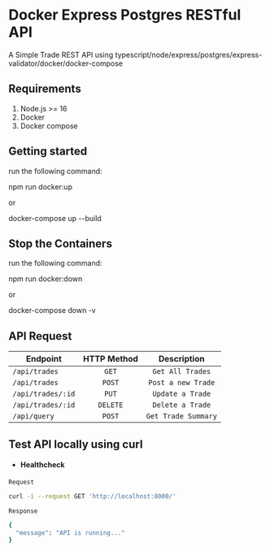 # Docker Express Postgres RESTful API

A Simple Trade REST API using typescript/node/express/postgres/express-validator/docker/docker-compose

## Requirements

1. Node.js >= 16
2. Docker
3. Docker compose

## Getting started

run the following command:

npm run docker:up  

or

docker-compose up --build


## Stop the Containers

run the following command:

npm run docker:down 

or

docker-compose down -v

## API Request

| Endpoint                 | HTTP Method |     Description     |
| ------------------------ | :---------: | :-----------------: |
| `/api/trades`            |    `GET`    |  `Get All Trades`   |
| `/api/trades`            |   `POST`    |  `Post a new Trade` |
| `/api/trades/:id`        |   `PUT`     | `Update a Trade`    |
| `/api/trades/:id`        |   `DELETE`  | `Delete a Trade`    |
| `/api/query     `        |   `POST`    | `Get Trade Summary` |

## Test API locally using curl

- #### Healthcheck

`Request`

```bash
curl -i --request GET 'http://localhost:8000/'
```

`Response`

```bash
{
  "message": "API is running..."
}
```
